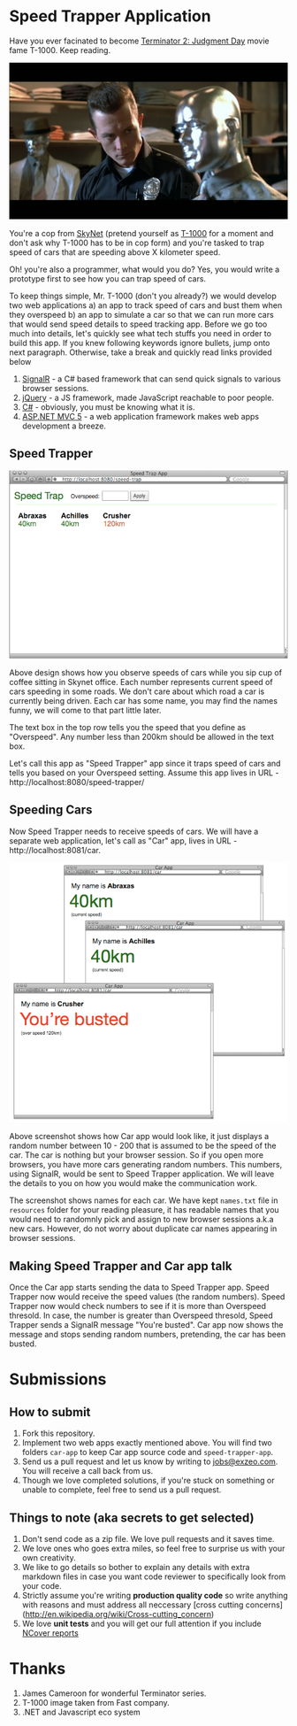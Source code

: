 # Speed Trapper Application

Have you ever facinated to become [Terminator 2: Judgment Day](http://en.wikipedia.org/wiki/Terminator_2:_Judgment_Day) movie fame T-1000. Keep reading.

<img src="images/T1000.jpg" />

You're a cop from [SkyNet](http://en.wikipedia.org/wiki/Skynet_(Terminator)) (pretend yourself as [T-1000](http://en.wikipedia.org/wiki/T-1000) for a moment and don't ask why T-1000 has to be in cop form) and you're tasked to trap speed of cars that are speeding above X kilometer speed.

Oh! you're also a programmer, what would you do? Yes, you would write a prototype first to see how you can trap speed of cars.

To keep things simple, Mr. T-1000 (don't you already?) we would develop two web applications a) an app to track speed of cars and bust them when they overspeed b) an app to simulate a car so that we can run more cars that would send speed details to speed tracking app. Before we go too much into details, let's quickly see what tech stuffs you need in order to build this app. If you knew following keywords ignore bullets, jump onto next paragraph. Otherwise, take a break and quickly read links provided below

1. [SignalR](http://signalr.net/) - a C# based framework that can send quick signals to various browser sessions.
2. [jQuery](https://jquery.org/) - a JS framework, made JavaScript reachable to poor people.
3. [C#](http://en.wikipedia.org/wiki/C_Sharp_\(programming_language\)) - obviously, you must be knowing what it is.
4. [ASP.NET MVC 5](http://en.wikipedia.org/wiki/ASP.NET_MVC_Framework) - a web application framework makes web apps development a breeze.

## Speed Trapper

![image](./images/speed-trap-app.png)

Above design shows how you observe speeds of cars while you sip cup of coffee sitting in Skynet office. Each number represents current speed of cars speeding in some roads. We don't care about which road a car is currently being driven. Each car has some name, you may find the names funny, we will come to that part little later.

The text box in the top row tells you the speed that you define as "Overspeed". Any number less than 200km should be allowed in the text box.

Let's call this app as "Speed Trapper" app since it traps speed of cars and tells you based on your Overspeed setting. Assume this app lives in URL - http://localhost:8080/speed-trapper/

## Speeding Cars

Now Speed Trapper needs to receive speeds of cars. We will have a separate web application, let's call as "Car" app, lives in URL - http://localhost:8081/car.

![image](./images/car-app.png)

Above screenshot shows how Car app would look like, it just displays a random number between 10 - 200 that is assumed to be the speed of the car. The car is nothing but your browser session. So if you open more browsers, you have more cars generating random numbers. This numbers, using SignalR, would be sent to Speed Trapper application. We will leave the details to you on how you would make the communication work.

The screenshot shows names for each car. We have kept ```names.txt``` file in ```resources``` folder for your reading pleasure, it has readable names that you would need to randomnly pick and assign to new browser sessions a.k.a new cars. However, do not worry about duplicate car names appearing in browser sessions.

## Making Speed Trapper and Car app talk

Once the Car app starts sending the data to Speed Trapper app. Speed Trapper now would receive the speed values (the random numbers). Speed Trapper now would check numbers to see if it is more than Overspeed thresold. In case, the number is greater than Overspeed thresold, Speed Trapper sends a SignalR message "You're busted". Car app now shows the message and stops sending random numbers, pretending, the car has been busted.

# Submissions

## How to submit

1. Fork this repository.
2. Implement two web apps exactly mentioned above. You will find two folders ```car-app``` to keep Car app source code and ```speed-trapper-app```.
3. Send us a pull request and let us know by writing to jobs@exzeo.com. You will receive a call back from us.
4. Though we love completed solutions, if you're stuck on something or unable to complete, feel free to send us a pull request.

## Things to note (aka secrets to get selected)

1. Don't send code as a zip file. We love pull requests and it saves time.
2. We love ones who goes extra miles, so feel free to surprise us with your own creativity.
3. We like to go details so bother to explain any details with extra markdown files in case you want code reviewer to specifically look from your code.
4. Strictly assume you're writing __production quality code__ so write anything with reasons and must address all neccessary [cross cutting concerns] (http://en.wikipedia.org/wiki/Cross-cutting_concern)
5. We love __unit tests__ and you will get our full attention if you include [NCover reports](http://ncover.sourceforge.net/sample-output/NCover-report.html)

# Thanks
1. James Cameroon for wonderful Terminator series.
2. T-1000 image taken from Fast company.
3. .NET and Javascript eco system